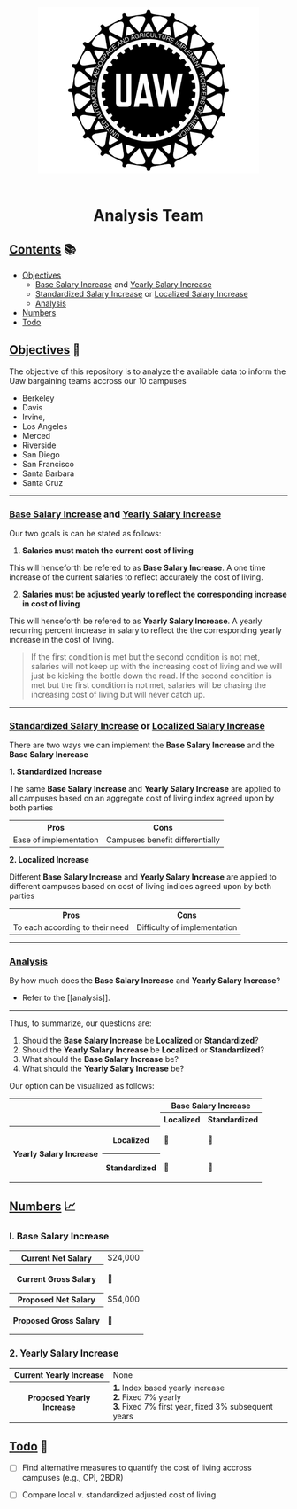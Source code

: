 <p align="center">
    <img src="./img/uaw-logo.webp" width="400" height="300">
    <br><br>
    <h1 align="center">Analysis Team</h1>
</p>

## [Contents](contents) :books:

- [Objectives](#objectives)
    - [Base Salary Increase](#bsi) and [Yearly Salary Increase](#ysi)
    - [Standardized Salary Increase](#ssi) or [Localized Salary Increase](#lsi)
    - [Analysis](#analysis)
- [Numbers](#numbers)
- [Todo](#todo)

## [Objectives](#objectives) :rocket:

The objective of this repository is to analyze the available data to inform the Uaw bargaining teams accross our 10 campuses
- Berkeley
- Davis
- Irvine, 
- Los Angeles
- Merced
- Riverside
- San Diego
- San Francisco
- Santa Barbara
- Santa Cruz

---

### [Base Salary Increase](#bsi) and [Yearly Salary Increase](#ysi)

Our two goals is can be stated as follows:

1. **Salaries must match the current cost of living**

This will henceforth be refered to as **Base Salary Increase**.
A one time increase of the current salaries to reflect accurately the cost of living.

2. **Salaries must be adjusted yearly to reflect the corresponding increase in cost of living**

This will henceforth be refered to as **Yearly Salary Increase**.
A yearly recurring percent increase in salary to reflect the the corresponding yearly increase in the cost of living.

> If the first condition is met but the second condition is not met, salaries will not keep up with the increasing cost of living and we will just be kicking the bottle down the road.
> If the second condition is met but the first condition is not met, salaries will be chasing the increasing cost of living but will never catch up.

---

### [Standardized Salary Increase](#ssi) or [Localized Salary Increase](#lsi)

There are two ways we can implement the **Base Salary Increase** and the **Base Salary Increase**

**1. Standardized Increase**

The same **Base Salary Increase** and **Yearly Salary Increase** are applied to all campuses based on an aggregate cost of living index agreed upon by both parties

<table>
    <tr>
        <th>Pros</th>
        <th>Cons</th>
    </tr>
    <tr>
        <td>Ease of implementation</td>
        <td>Campuses benefit differentially</td>
    </tr>
</table>



**2. Localized Increase**

Different **Base Salary Increase** and **Yearly Salary Increase** are applied to different campuses based on cost of living indices agreed upon by both parties

<table>
    <tr>
        <th>Pros</th>
        <th>Cons</th>
    </tr>
    <tr>
        <td>To each according to their need</td>
        <td>Difficulty of implementation</td>
    </tr>
</table>

---

### [Analysis](#analysis)

By how much does the **Base Salary Increase** and **Yearly Salary Increase**?
    
- Refer to the [[analysis]].

---

Thus, to summarize, our questions are:

1. Should the **Base Salary Increase** be **Localized** or **Standardized**?
2. Should the **Yearly Salary Increase** be **Localized** or **Standardized**?
3. What should the **Base Salary Increase** be?
4. What should the **Yearly Salary Increase** be?

Our option can be visualized as follows:

<table>
    <tr>
        <th rowspan=2 colspan=2></th>
        <th colspan=2>Base Salary Increase</th>
    </tr>
    <tr>
        <th colspan=1>Localized</th>
        <th colspan=1>Standardized</th>
    </tr>
    <tr>
        <th rowspan=2 colspan=1>Yearly Salary Increase</th>
        <th rowspan=1>Localized</th>
        <td rowspan=1> <p>&#128204;</p> </td>
        <td rowspan=1> <p>&#128204;</p> </td>
    </tr>
    <tr>
        <th rowspan="1">Standardized</th>
        <td rowspan="1"> <p>&#128204;</p> </td>
        <td rowspan="1"> <p>&#128204;</p> </td>
    </tr>
</table>

## [Numbers](#numbers) :chart_with_upwards_trend:

### I. Base Salary Increase

<table>
    <tr>
        <th>Current Net Salary</th>
        <td>$24,000</td>
    </tr>
    <tr>
        <th>Current Gross Salary</th>
        <td> <p>&#128204;</p> </td>
    </tr>
    <tr>
        <th>Proposed Net Salary</th>
        <td> $54,000 </td>
    </tr>
    <tr>
        <th>Proposed Gross Salary</th>
        <td> <p>&#128204;</p> </td>
    </tr>
</table>

### 2. Yearly Salary Increase

<table>
    <tr>
        <th>Current Yearly Increase</th>
        <td> None </td>
    </tr>
    <tr>
        <th>Proposed Yearly Increase</th>
        <td> 
            <b>1.</b> Index based yearly increase <br>
            <b>2.</b> Fixed 7% yearly <br>
            <b>3.</b> Fixed 7% first year, fixed 3% subsequent years <br>
        </td>
    </tr>
</table>

## [Todo](#todo) :pushpin:

- [ ] Find alternative measures to quantify the cost of living accross campuses (e.g., CPI, 2BDR)
- [ ] Compare local v. standardized adjusted cost of living

